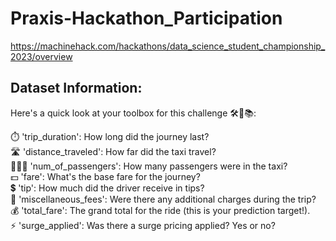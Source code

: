 # Praxis-Hackathon_Participation
https://machinehack.com/hackathons/data_science_student_championship_2023/overview
## Dataset Information:
Here's a quick look at your toolbox for this challenge 🛠️💼📚: <br>

⏱️ 'trip_duration': How long did the journey last? <br>
🛣️ 'distance_traveled': How far did the taxi travel? <br>
🧑‍🤝‍🧑 'num_of_passengers': How many passengers were in the taxi? <br>
💵 'fare': What's the base fare for the journey? <br>
💲 'tip': How much did the driver receive in tips? <br>
🎀 'miscellaneous_fees': Were there any additional charges during the trip? <br>
💰 'total_fare': The grand total for the ride (this is your prediction target!). <br>
⚡ 'surge_applied': Was there a surge pricing applied? Yes or no? <br>
